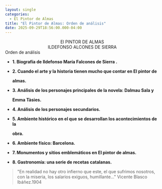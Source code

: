 ```yaml
---
layout: single
categories:
  - El Pintor de Almas
title: "El Pintor de Almas: Orden de análisis"
date: 2025-09-29T18:56:00.000-04:00
---
```

<center>El PINTOR DE ALMAS</center> 
<center>ILDEFONSO ALCONES DE SIERRA</center>
                       Orden de análisis

* **1. Biografía de Ildefonso María Falcones de Sierra .**
* **2. Cuando el arte y la historia tienen mucho que contar en El pintor de**

  **almas.**
* **3. Análisis de los personajes principales de la novela: Dalmau Sala y**

  **Emma Tàsies.**
* **4. Análisis de los personajes secundarios.**
* **5. Ambiente histórico en el que se desarrollan los acontecimientos de la**

  **obra.**
* **6. Ambiente físico: Barcelona.**
* **7. Monumentos y sitios emblemáticos en El pintor de almas.**
* **8. Gastronomía: una serie de recetas catalanas.**

> "En realidad no hay otro infierno que este, el que sufrimos nosotros, con la miseria, los salarios exiguos, humillante..."   Vicente Blasco Ibáñez.1904
